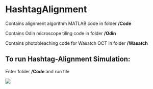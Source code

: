 # HashtagAlignment
Contains alignment algorithm MATLAB code in folder **/Code**

Contains Odin microscope  tiling code in folder **/Odin**

Contains photobleaching code for Wasatch OCT in folder **/Wasatch**

## To run Hashtag-Alignment Simulation:
Enter folder **/Code** and run file 


![](./doc/simulation_1.png)
